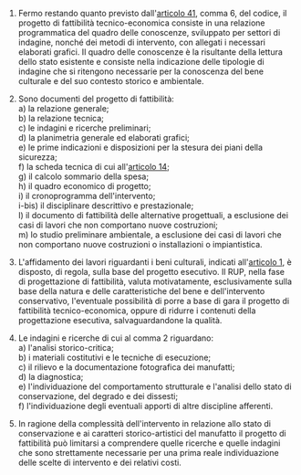 1. Fermo restando quanto previsto dall'[articolo 41](/index.html?article=articolo-41&version=2), comma 6, del codice, il progetto di fattibilità tecnico-economica consiste in una relazione programmatica del quadro delle conoscenze, sviluppato per settori di indagine, nonché dei metodi di intervento, con allegati i necessari elaborati grafici. Il quadro delle conoscenze è la risultante della lettura dello stato esistente e consiste nella indicazione delle tipologie di indagine che si ritengono necessarie per la conoscenza del bene culturale e del suo contesto storico e ambientale.

2. Sono documenti del progetto di fattibilità:<br>a) la relazione generale;<br>b) la relazione tecnica;<br>c) le indagini e ricerche preliminari;<br>d) la planimetria generale ed elaborati grafici;<br>e) le prime indicazioni e disposizioni per la stesura dei piani della sicurezza;<br>f) la scheda tecnica di cui all'[articolo 14](/index.html?article=allegato-2.18-articolo-14&version=1);<br>g) il calcolo sommario della spesa;<br>h) il quadro economico di progetto;<br>i) il cronoprogramma dell'intervento;<br>i-bis) il disciplinare descrittivo e prestazionale;<br>l) il documento di fattibilità delle alternative progettuali, a esclusione dei casi di lavori che non comportano nuove costruzioni;<br>m) lo studio preliminare ambientale, a esclusione dei casi di lavori che non comportano nuove costruzioni o installazioni o impiantistica.

3. L'affidamento dei lavori riguardanti i beni culturali, indicati all'[articolo 1](/index.html?article=allegato-2.18-articolo-1&version=1), è disposto, di regola, sulla base del progetto esecutivo. Il RUP, nella fase di progettazione di fattibilità, valuta motivatamente, esclusivamente sulla base della natura e delle caratteristiche del bene e dell'intervento conservativo, l'eventuale possibilità di porre a base di gara il progetto di fattibilità tecnico-economica, oppure di ridurre i contenuti della progettazione esecutiva, salvaguardandone la qualità.

4. Le indagini e ricerche di cui al comma 2 riguardano:<br>a) l'analisi storico-critica;<br>b) i materiali costitutivi e le tecniche di esecuzione;<br>c) il rilievo e la documentazione fotografica dei manufatti;<br>d) la diagnostica;<br>e) l'individuazione del comportamento strutturale e l'analisi dello stato di conservazione, del degrado e dei dissesti;<br>f) l'individuazione degli eventuali apporti di altre discipline afferenti.

5. In ragione della complessità dell'intervento in relazione allo stato di conservazione e ai caratteri storico-artistici del manufatto il progetto di fattibilità può limitarsi a comprendere quelle ricerche e quelle indagini che sono strettamente necessarie per una prima reale individuazione delle scelte di intervento e dei relativi costi.